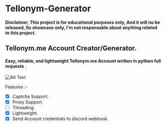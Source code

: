 # Tellonym-Generator
**Disclaimer, This project is for educational purposes only, And it will no be released, Its showcase only, I'm not responsable about anything related to this project.**


## Tellonym.me Account Creator/Generator.
#### Easy, reliable, and lightweight Tellonym.me Account written in python full requests .

![Alt Text](https://cdn.discordapp.com/attachments/929867910971785216/1021881751972364309/ezgif.com-gif-maker_2.gif)

Features :-
- [x] Captcha Support.
- [x] Proxy Support.
- [ ] Threading.
- [x] Lightweight.
- [x] Send Account credentials to discord webhook. 
